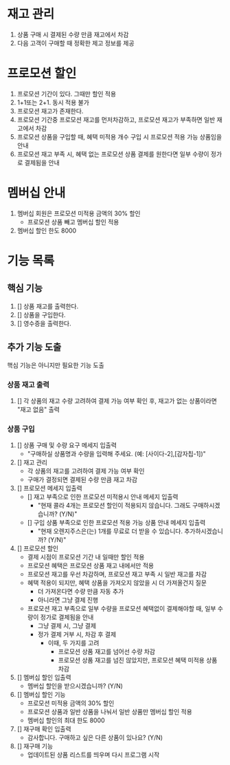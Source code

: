 # 재고 관리
1. 상품 구매 시 결제된 수량 만큼 재고에서 차감
2. 다음 고객이 구매할 때 정확한 제고 정보를 제공

# 프로모션 할인
1. 프로모션 기간이 있다. 그때만 할인 적용
2. 1+1또는 2+1. 동시 적용 불가
3. 프로모션 재고가 존재한다.
4. 프로모션 기간중 프로모션 재고를 먼저차감하고, 프로모션 재고가 부족하면 일반 재고에서 차감
5. 프로모션 상품을 구입할 때, 혜택 미적용 개수 구입 시 프로모션 적용 가능 상품임을 안내
6. 프로모션 재고 부족 시, 혜택 없는 프로모션 상품 결제를 원한다면 일부 수량이 정가로 결제됨을 안내

# 멤버십 안내
1. 멤버십 회원은 프로모션 미적용 금액의 30% 할인
    - 프로모션 상품 빼고 멤버십 할인 적용
2. 멤버십 할인 한도 8000

# 기능 목록

## 핵심 기능
1. [] 상품 재고를 출력한다.
2. [] 상품을 구입한다.
3. [] 영수증을 출력한다.

## 추가 기능 도출
핵심 기능은 아니지만 필요한 기능 도출

### 상품 재고 출력
1. [] 각 상품의 재고 수량 고려하여 결제 가능 여부 확인 후, 재고가 없는 상품이라면 "재고 없음" 출력

### 상품 구입
1. [] 상품 구매 및 수량 요구 메세지 입출력 
    - "구매하실 상품명과 수량을 입력해 주세요. (예: [사이다-2],[감자칩-1])"
2. [] 재고 관리
    - 각 상품의 재고를 고려하여 결제 가능 여부 확인
    - 구매가 결정되면 결제된 수량 만큼 재고 차감
3. [] 프로모션 메세지 입출력
   - [] 재고 부족으로 인한 프로모션 미적용시 안내 메세지 입출력
     - "현재 콜라 4개는 프로모션 할인이 적용되지 않습니다. 그래도 구매하시겠습니까? (Y/N)"
   - [] 구입 상품 부족으로 인한 프로모션 적용 가능 상품 안내 메세지 입출력
     - "현재 오렌지주스은(는) 1개를 무료로 더 받을 수 있습니다. 추가하시겠습니까? (Y/N)"
4. [] 프로모션 할인
    - 결제 시점이 프로모션 기간 내 일때만 할인 적용
    - 프로모션 혜택은 프로모션 상품 재고 내에서만 적용
    - 프로모션 재고를 우선 차감하며, 프로모션 재고 부족 시 일반 재고를 차감
    - 혜택 적용이 되지만, 혜택 상품을 가져오지 않았을 시 더 가져올건지 질문
        - 더 가져온다면 수량 만큼 자동 추가
        - 아니라면 그냥 결제 진행
    - 프로모션 재고 부족으로 일부 수량을 프로모션 혜택없이 결제해야할 때, 일부 수량이 정가로 결제됨을 안내
        - 그냥 결제 시, 그냥 결제
        - 정가 결제 거부 시, 차감 후 결제
            - 이때, 두 가지를 고려
                - 프로모션 상품 재고를 넘어선 수량 차감
                - 프로모션 상품 재고를 넘진 않았지만, 프로모션 혜택 미적용 상품 차감
5. [] 멤버십 할인 입출력
    - 멤버십 할인을 받으시겠습니까? (Y/N)
6. [] 멤버십 할인 기능
    - 프로모션 미적용 금액의 30% 할인
    - 프로모션 상품과 일반 상품을 나눠서 일반 상품만 멤버십 할인 적용
    - 멤버십 할인의 최대 한도 8000
7. [] 재구매 확인 입출력
    - 감사합니다. 구매하고 싶은 다른 상품이 있나요? (Y/N)
8. [] 재구매 기능
    - 업데이트된 상품 리스트를 띄우며 다시 프로그램 시작
